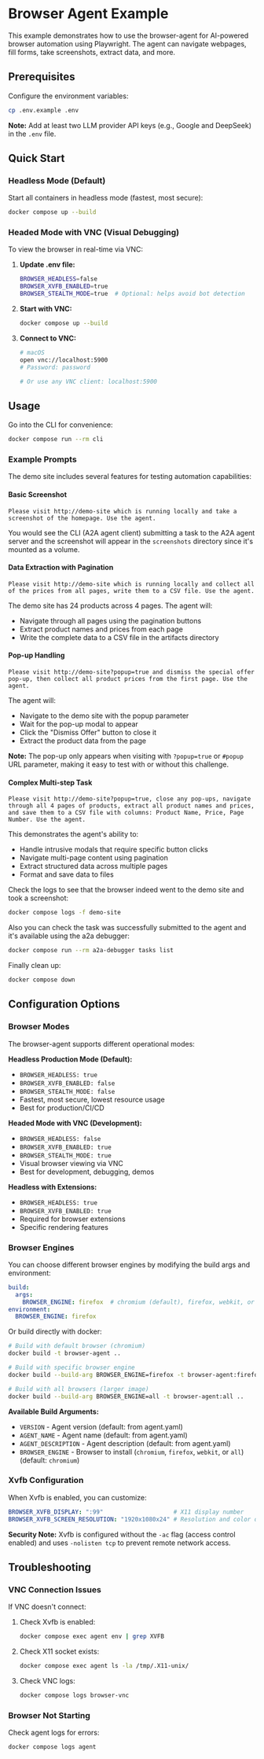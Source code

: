 # Browser Agent Example

This example demonstrates how to use the browser-agent for AI-powered browser automation using Playwright. The agent can navigate webpages, fill forms, take screenshots, extract data, and more.

## Prerequisites

Configure the environment variables:

```bash
cp .env.example .env
```

**Note:** Add at least two LLM provider API keys (e.g., Google and DeepSeek) in the `.env` file.

## Quick Start

### Headless Mode (Default)

Start all containers in headless mode (fastest, most secure):

```bash
docker compose up --build
```

### Headed Mode with VNC (Visual Debugging)

To view the browser in real-time via VNC:

1. **Update .env file:**
   ```bash
   BROWSER_HEADLESS=false
   BROWSER_XVFB_ENABLED=true
   BROWSER_STEALTH_MODE=true  # Optional: helps avoid bot detection
   ```

2. **Start with VNC:**
   ```bash
   docker compose up --build
   ```

3. **Connect to VNC:**
   ```bash
   # macOS
   open vnc://localhost:5900
   # Password: password

   # Or use any VNC client: localhost:5900
   ```

## Usage

Go into the CLI for convenience:

```bash
docker compose run --rm cli
```

### Example Prompts

The demo site includes several features for testing automation capabilities:

#### Basic Screenshot
```text
Please visit http://demo-site which is running locally and take a screenshot of the homepage. Use the agent.
```

You would see the CLI (A2A agent client) submitting a task to the A2A agent server and the screenshot will appear in the `screenshots` directory since it's mounted as a volume.

#### Data Extraction with Pagination
```text
Please visit http://demo-site which is running locally and collect all of the prices from all pages, write them to a CSV file. Use the agent.
```

The demo site has 24 products across 4 pages. The agent will:
- Navigate through all pages using the pagination buttons
- Extract product names and prices from each page
- Write the complete data to a CSV file in the artifacts directory

#### Pop-up Handling
```text
Please visit http://demo-site?popup=true and dismiss the special offer pop-up, then collect all product prices from the first page. Use the agent.
```

The agent will:
- Navigate to the demo site with the popup parameter
- Wait for the pop-up modal to appear
- Click the "Dismiss Offer" button to close it
- Extract the product data from the page

**Note:** The pop-up only appears when visiting with `?popup=true` or `#popup` URL parameter, making it easy to test with or without this challenge.

#### Complex Multi-step Task
```text
Please visit http://demo-site?popup=true, close any pop-ups, navigate through all 4 pages of products, extract all product names and prices, and save them to a CSV file with columns: Product Name, Price, Page Number. Use the agent.
```

This demonstrates the agent's ability to:
- Handle intrusive modals that require specific button clicks
- Navigate multi-page content using pagination
- Extract structured data across multiple pages
- Format and save data to files

Check the logs to see that the browser indeed went to the demo site and took a screenshot:

```bash
docker compose logs -f demo-site
```

Also you can check the task was successfully submitted to the agent and it's available using the a2a debugger:

```bash
docker compose run --rm a2a-debugger tasks list
```

Finally clean up:

```bash
docker compose down
```

## Configuration Options

### Browser Modes

The browser-agent supports different operational modes:

**Headless Production Mode (Default):**
- `BROWSER_HEADLESS: true`
- `BROWSER_XVFB_ENABLED: false`
- `BROWSER_STEALTH_MODE: false`
- Fastest, most secure, lowest resource usage
- Best for production/CI/CD

**Headed Mode with VNC (Development):**
- `BROWSER_HEADLESS: false`
- `BROWSER_XVFB_ENABLED: true`
- `BROWSER_STEALTH_MODE: true`
- Visual browser viewing via VNC
- Best for development, debugging, demos

**Headless with Extensions:**
- `BROWSER_HEADLESS: true`
- `BROWSER_XVFB_ENABLED: true`
- Required for browser extensions
- Specific rendering features

### Browser Engines

You can choose different browser engines by modifying the build args and environment:

```yaml
build:
  args:
    BROWSER_ENGINE: firefox  # chromium (default), firefox, webkit, or all
environment:
  BROWSER_ENGINE: firefox
```

Or build directly with docker:

```bash
# Build with default browser (chromium)
docker build -t browser-agent ..

# Build with specific browser engine
docker build --build-arg BROWSER_ENGINE=firefox -t browser-agent:firefox ..

# Build with all browsers (larger image)
docker build --build-arg BROWSER_ENGINE=all -t browser-agent:all ..
```

**Available Build Arguments:**
- `VERSION` - Agent version (default: from agent.yaml)
- `AGENT_NAME` - Agent name (default: from agent.yaml)
- `AGENT_DESCRIPTION` - Agent description (default: from agent.yaml)
- `BROWSER_ENGINE` - Browser to install (`chromium`, `firefox`, `webkit`, or `all`) (default: `chromium`)

### Xvfb Configuration

When Xvfb is enabled, you can customize:

```yaml
BROWSER_XVFB_DISPLAY: ":99"                    # X11 display number
BROWSER_XVFB_SCREEN_RESOLUTION: "1920x1080x24" # Resolution and color depth
```

**Security Note:** Xvfb is configured without the `-ac` flag (access control enabled) and uses `-nolisten tcp` to prevent remote network access.

## Troubleshooting

### VNC Connection Issues

If VNC doesn't connect:

1. Check Xvfb is enabled:
   ```bash
   docker compose exec agent env | grep XVFB
   ```

2. Check X11 socket exists:
   ```bash
   docker compose exec agent ls -la /tmp/.X11-unix/
   ```

3. Check VNC logs:
   ```bash
   docker compose logs browser-vnc
   ```

### Browser Not Starting

Check agent logs for errors:
```bash
docker compose logs agent
```
